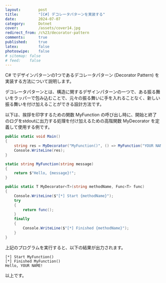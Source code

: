 ```yaml
---
layout:        post
title:         "[C#] デコレータパターンを実装する"
date:          2024-07-07
category:      Dotnet
cover:         /assets/cover14.jpg
redirect_from: /c%23/decorator-pattern
comments:      true
published:     true
latex:         false
photoswipe:    false
# sitemap: false
# feed:    false
---
```


C# でデザインパターンの1つであるデコレータパターン (Decorator Pattern) を実装する方法について説明します。

デコレータパターンとは、構造に関するデザインパターンの一つで、ある振る舞いをラッパーで包み込むことで、元々の振る舞いに手を入れることなく、新しい振る舞いを付け加えることができる設計方法です。

以下は、挨拶を印字するための関数 MyFunction の呼び出し時に、開始と終了のログをstdoutに出力する処理を付け加えるための高階関数 MyDecorator を定義して使用する例です。

```csharp
public static void Main()
{
    string res = MyDecorator("MyFunction()", () => MyFunction("YOUR NAME"));
    Console.WriteLine(res);
}

static string MyFunction(string message)
{
    return $"Hello, {message}!";
}

public static T MyDecorator<T>(string methodName, Func<T> func)
{
    Console.WriteLine($"[*] Start {methodName}");
    try
    {
        return func();
    }
    finally
    {
        Console.WriteLine($"[*] Finished {methodName}");
    }
}
```

上記のプログラムを実行すると、以下の結果が出力されます。

```output
[*] Start MyFunction()
[*] Finished MyFunction()
Hello, YOUR NAME!
```

以上です。
